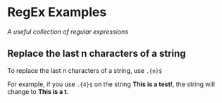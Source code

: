 # RegEx Examples

*A useful collection of regular expressions*

## Replace the last n characters of a string

To replace the last *n* characters of a string, use `.{n}$`

For example, if you use `.{4}$` on the string **This is a test!**, the string will change to **This is a t**.
